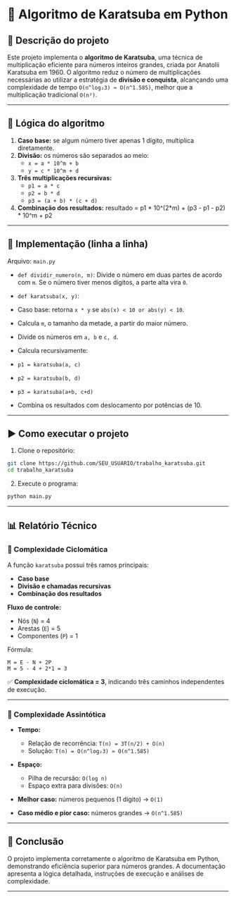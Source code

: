 # 🚀 Algoritmo de Karatsuba em Python

## 📖 Descrição do projeto
Este projeto implementa o **algoritmo de Karatsuba**, uma técnica de multiplicação eficiente para números inteiros grandes, criada por Anatolii Karatsuba em 1960.
O algoritmo reduz o número de multiplicações necessárias ao utilizar a estratégia de **divisão e conquista**, alcançando uma complexidade de tempo `O(n^log₂3) ≈ O(n^1.585)`, melhor que a multiplicação tradicional `O(n²)`.

---

## 🔎 Lógica do algoritmo
1. **Caso base:** se algum número tiver apenas 1 dígito, multiplica diretamente.
2. **Divisão:** os números são separados ao meio:
   - `x = a * 10^m + b`
   - `y = c * 10^m + d`
3. **Três multiplicações recursivas:**
   - `p1 = a * c`
   - `p2 = b * d`
   - `p3 = (a + b) * (c + d)`
4. **Combinação dos resultados:**
resultado = p1 * 10^(2*m) + (p3 - p1 - p2) * 10^m + p2

---

## 🧩 Implementação (linha a linha)
Arquivo: `main.py`

- `def dividir_numero(n, m)`:
Divide o número em duas partes de acordo com `m`. Se o número tiver menos dígitos, a parte alta vira `0`.

- `def karatsuba(x, y)`:
- Caso base: retorna `x * y` se `abs(x) < 10 or abs(y) < 10`.
- Calcula `m`, o tamanho da metade, a partir do maior número.
- Divide os números em `a, b` e `c, d`.
- Calcula recursivamente:
 - `p1 = karatsuba(a, c)`
 - `p2 = karatsuba(b, d)`
 - `p3 = karatsuba(a+b, c+d)`
- Combina os resultados com deslocamento por potências de 10.

---

## ▶️ Como executar o projeto
1. Clone o repositório:
```sh
git clone https://github.com/SEU_USUARIO/trabalho_karatsuba.git
cd trabalho_karatsuba
```
2. Execute o programa:
```sh
python main.py
```

---

## 📊 Relatório Técnico

### 🔹 Complexidade Ciclomática
A função `karatsuba` possui três ramos principais:
- **Caso base**
- **Divisão e chamadas recursivas**
- **Combinação dos resultados**

**Fluxo de controle:**
- Nós (`N`) = 4
- Arestas (`E`) = 5
- Componentes (`P`) = 1

Fórmula:
```
M = E - N + 2P
M = 5 - 4 + 2*1 = 3
```

✅ **Complexidade ciclomática = 3**, indicando três caminhos independentes de execução.

---

### 🔹 Complexidade Assintótica
- **Tempo:**
  - Relação de recorrência: `T(n) = 3T(n/2) + O(n)`
  - Solução: `T(n) = O(n^log₂3) ≈ O(n^1.585)`

- **Espaço:**
  - Pilha de recursão: `O(log n)`
  - Espaço extra para divisões: `O(n)`

- **Melhor caso:** números pequenos (1 dígito) → `O(1)`
- **Caso médio e pior caso:** números grandes → `O(n^1.585)`

---

## 🎯 Conclusão
O projeto implementa corretamente o algoritmo de Karatsuba em Python, demonstrando eficiência superior para números grandes.
A documentação apresenta a lógica detalhada, instruções de execução e análises de complexidade.

---


